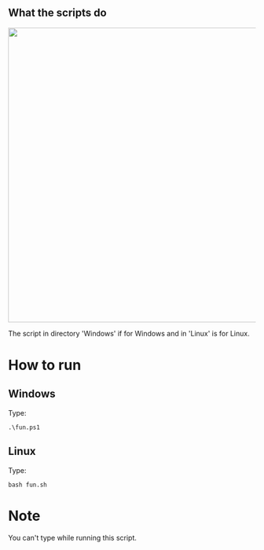## What the scripts do
<img src="https://github.com/1RaY-1/fun-with-bash-colors/blob/main/imgs/fun.gif" width="600" height="600" />

The script in directory 'Windows' if for Windows and in 'Linux' is for Linux.

# How to run

## Windows
Type:

```.\fun.ps1```
## Linux
Type:

```bash fun.sh```

# Note
You can't type while running this script.
